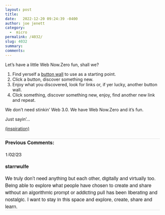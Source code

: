 ```yaml
---
layout: post
title:  
date:   2022-12-20 09:24:39 -0400
author: joe jenett
category:
  -  micro
permalink: /4032/
slug: 4032
summary: 
comments: 
---
```

<p>Let’s have a little Web Now.Zero fun, shall we?</p>
<ol class="e-content">
<li>Find yerself a <a href="https://bulltown.2022.jenett.org/#buttons">button wall</a> to use as a starting point.</li>
<li>Click a button, discover something new.</li>
<li>Enjoy what you discovered, look for links or, if yer lucky, another button wall.</li>
<li>Click something, discover something new, enjoy, find another new link and repeat.</li>
</ol>
<p>We don’t need stinkin’ Web 3.0. We have Web Now.Zero and it’s fun.</p>
<p>Just sayin’...</p> 
<p><a href="https://iwebthings.joejenett.com/color-me-inspired-thank-you/">(inspiration)</a></p>




<a style="display:none;" href="https://brid.gy/publish/mastodon"><small>(cross-posted to mastodon)</small></a>

<p style="font-family: 'Helvetica Neue',Helvetica,Arial,sans-serif;font-weight:600;font-size:16px;border-top:1px solid #ddd;margin-top:24px;">
Previous Comments:
</p>

<p style="font-family: 'Helvetica Neue',Helvetica,Arial,sans-serif;font-weight:500;font-size:16px;">1/02/23</p>
<p style="font-family: 'Helvetica Neue',Helvetica,Arial,sans-serif;font-size:16px;"><strong> starrwulfe </strong></p>
<p style="font-family: 'Helvetica Neue',Helvetica,Arial,sans-serif;font-size:16px;border-bottom:1px solid #ddd;">We truly don’t need anything but each other, digitally and virtually too. Being able to explore what people have chosen to create and share without an algorithmic prompt or addicting pull has been liberating and nostalgic. I want to stay in this space and explore, create, share and learn.</p>